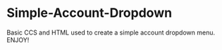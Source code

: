 # Simple-Account-Dropdown

Basic CCS and HTML used to create a simple account dropdown menu.
ENJOY!
